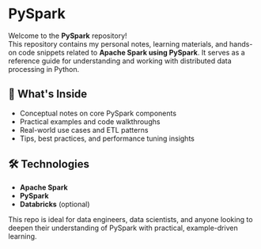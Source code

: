 # PySpark

Welcome to the **PySpark** repository!  
This repository contains my personal notes, learning materials, and hands-on code snippets related to **Apache Spark using PySpark**. It serves as a reference guide for understanding and working with distributed data processing in Python.

## 📘 What's Inside
- Conceptual notes on core PySpark components
- Practical examples and code walkthroughs
- Real-world use cases and ETL patterns
- Tips, best practices, and performance tuning insights

## 🛠 Technologies
- **Apache Spark**
- **PySpark**
- **Databricks** (optional)

This repo is ideal for data engineers, data scientists, and anyone looking to deepen their understanding of PySpark with practical, example-driven learning.
